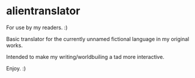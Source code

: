 # alientranslator
For use by my readers. :)

Basic translator for the currently unnamed fictional language in my original works.

Intended to make my writing/worldbuiling a tad more interactive. 

Enjoy. :)
